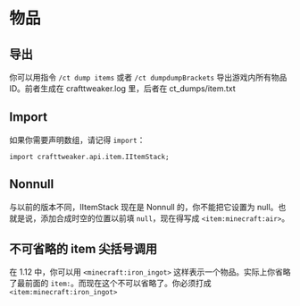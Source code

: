 # 物品

## 导出

你可以用指令 `/ct dump items` 或者 `/ct dumpdumpBrackets` 导出游戏内所有物品 ID。前者生成在 crafttweaker.log 里，后者在 ct_dumps/item.txt

## Import

如果你需要声明数组，请记得 `import`：

`import crafttweaker.api.item.IItemStack;`

## Nonnull

与以前的版本不同，IItemStack 现在是 Nonnull 的，你不能把它设置为 null。也就是说，添加合成时空的位置以前填 `null`，现在得写成 `<item:minecraft:air>`。

## 不可省略的 item 尖括号调用

在 1.12 中，你可以用 `<minecraft:iron_ingot>` 这样表示一个物品。实际上你省略了最前面的 `item:`。而现在这个不可以省略了。你必须打成 `<item:minecraft:iron_ingot>`